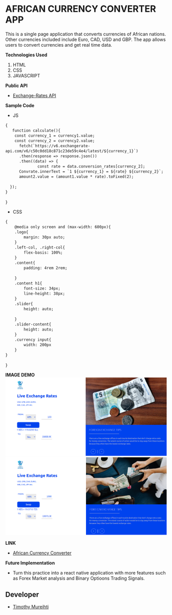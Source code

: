 # AFRICAN CURRENCY CONVERTER APP

This is a single page application that converts currencies of African nations. Other currencies included include Euro, CAD, USD and GBP. The app allows users to convert currencies and get real time data. 

**Technologies Used**
1. HTML
2. CSS
3. JAVASCRIPT

**Public API**
- [Exchange-Rates API](https://www.exchangerate-api.com/)

**Sample Code**
- JS
```
{
   function calculate(){
    const currency_1 = currency1.value;
    const currency_2 = currency2.value; 
      fetch(`https://v6.exchangerate-api.com/v6/c50c0dd18c871c23de59c4e4/latest/${currency_1}`)
      .then(response => response.json())
      .then((data) => {
              const rate = data.conversion_rates[currency_2];
      Convrate.innerText = `1 ${currency_1} = ${rate} ${currency_2}`;
      amount2.value = (amount1.value * rate).toFixed(2);

  });
}

}

```
- CSS
```
{
    @media only screen and (max-width: 600px){
    .logo{
        margin: 30px auto;
    }
    .left-col, .right-col{
        flex-basis: 100%;
    }
    .content{
        padding: 4rem 2rem;
    
    }
    .content h1{
        font-size: 34px;
        line-height: 38px;
    }
    .slider{
        height: auto;

    }
    .slider-content{
        height: auto;
    }
    .currency input{
        width: 200px
    }
}

}
```

**IMAGE DEMO**
![](images/Screenshot%20from%202022-09-02%2003-16-11.png)
![](images/Screenshot%20from%202022-09-02%2003-16-54.png)

**LINK**
- [African Currency Converter](https://timothymureithi.github.io/African-Currency-Exchange/)

**Future Implementation**
- Turn this practice into a react native application with more features such as Forex Market analysis and Binary Optioons Trading Signals. 


## Developer
- [Timothy Mureihti](https://github.com/timothymureithi/)